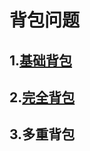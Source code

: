 
# 背包问题
## 1.[基础背包](https://github.com/and1gc/codinglife/blob/master/Chapter2-%20algorithms/knapsack_basic.cpp)
## 2.[完全背包](https://github.com/and1gc/codinglife/blob/master/Chapter2-%20algorithms/knapsack_complete.cpp)
## 3.多重背包
